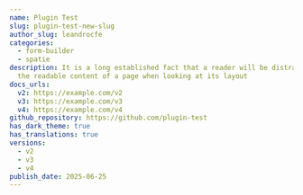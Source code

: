 ```yaml
---
name: Plugin Test
slug: plugin-test-new-slug
author_slug: leandrocfe
categories:
  - form-builder
  - spatie
description: It is a long established fact that a reader will be distracted by
  the readable content of a page when looking at its layout
docs_urls:
  v2: https://example.com/v2
  v3: https://example.com/v3
  v4: https://example.com/v4
github_repository: https://github.com/plugin-test
has_dark_theme: true
has_translations: true
versions:
  - v2
  - v3
  - v4
publish_date: 2025-06-25
---
```

